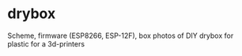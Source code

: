 # drybox
Scheme, firmware (ESP8266, ESP-12F), box photos of DIY drybox for plastic for a 3d-printers
